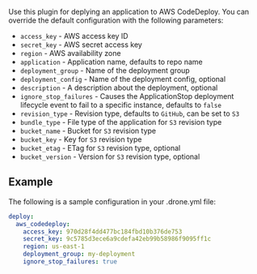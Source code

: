 Use this plugin for deplying an application to AWS CodeDeploy. You can override
the default configuration with the following parameters:

* `access_key` - AWS access key ID
* `secret_key` - AWS secret access key
* `region` - AWS availability zone
* `application` - Application name, defaults to repo name
* `deployment_group` - Name of the deployment group
* `deployment_config` - Name of the deployment config, optional
* `description` - A description about the deployment, optional
* `ignore_stop_failures` - Causes the ApplicationStop deployment lifecycle
  event to fail to a specific instance, defaults to `false`
* `revision_type` - Revision type, defaults to `GitHub`, can be set to `S3`
* `bundle_type` - File type of the application for `S3` revision type
* `bucket_name` - Bucket for `S3` revision type
* `bucket_key` - Key for `S3` revision type
* `bucket_etag` - ETag for `S3` revision type, optional
* `bucket_version` - Version for `S3` revision type, optional

## Example

The following is a sample configuration in your .drone.yml file:

```yaml
deploy:
  aws_codedeploy:
    access_key: 970d28f4dd477bc184fbd10b376de753
    secret_key: 9c5785d3ece6a9cdefa42eb99b58986f9095ff1c
    region: us-east-1
    deployment_group: my-deployment
    ignore_stop_failures: true
```
